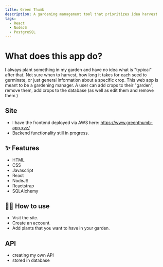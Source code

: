 ```yaml
---
title: Green Thumb
description: A gardening management tool that prioritizes idea harvest times based on when plants were planted.
tags:
  - React
  - NodeJS
  - PostgreSQL
---
```


# What does this app do?

I always plant something in my garden and have no idea what is "typical" after that. Not sure when to harvest, how long it takes for each seed to germinate, or just general information about a specific crop. This web app is meant to be a gardening manager. A user can add crops to their "garden", remove them, add crops to the database (as well as edit them and remove them.)

## Site

- I have the frontend deployed via AWS here: https://www.greenthumb-app.xyz/
- Backend functionality still in progress.

## ✨ Features

- HTML
- CSS
- Javascript
- React
- NodeJS
- Reactstrap
- SQLAlchemy

## 💁‍♀️ How to use

- Visit the site.
- Create an account.
- Add plants that you want to have in your garden.

## API

- creating my own API
- stored in database
